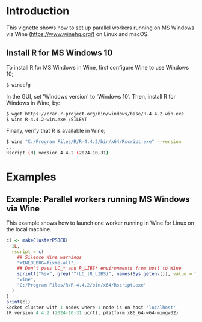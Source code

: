 <!--
%\VignetteIndexEntry{parallelly: Parallel workers running MS Windows via Wine}
%\VignetteAuthor{Henrik Bengtsson}
%\VignetteKeyword{R}
%\VignetteKeyword{package}
%\VignetteKeyword{vignette}
%\VignetteEngine{parallelly::selfonly}
-->


# Introduction

This vignette shows how to set up parallel workers running on MS
Windows via Wine (<https://www.winehq.org/>) on Linux and macOS.

## Install R for MS Windows 10

To install R for MS Windows in Wine, first configure Wine to use
Windows 10;

```sh
$ winecfg
```

In the GUI, set 'Windows version' to 'Windows 10'. Then, install R for
Windows in Wine, by:

```sh
$ wget https://cran.r-project.org/bin/windows/base/R-4.4.2-win.exe
$ wine R-4.4.2-win.exe /SILENT
```

Finally, verify that R is available in Wine;

```sh
$ wine "C:/Program Files/R/R-4.4.2/bin/x64/Rscript.exe" --version
...
Rscript (R) version 4.4.2 (2024-10-31)
```


# Examples

## Example: Parallel workers running MS Windows via Wine

This example shows how to launch one worker running in Wine for Linux
on the local machine.

```r
cl <- makeClusterPSOCK(
  1L,
  rscript = c(
    ## Silence Wine warnings
    "WINEDEBUG=fixme-all",
    ## Don't pass LC_* and R_LIBS* environments from host to Wine
    sprintf("%s=", grep("^(LC_|R_LIBS)", names(Sys.getenv()), value = TRUE)),
    "wine",
    "C:/Program Files/R/R-4.4.2/bin/x64/Rscript.exe"
  )
)
print(cl)
Socket cluster with 1 nodes where 1 node is on host 'localhost'
(R version 4.4.2 (2024-10-31 ucrt), platform x86_64-w64-mingw32)
```
